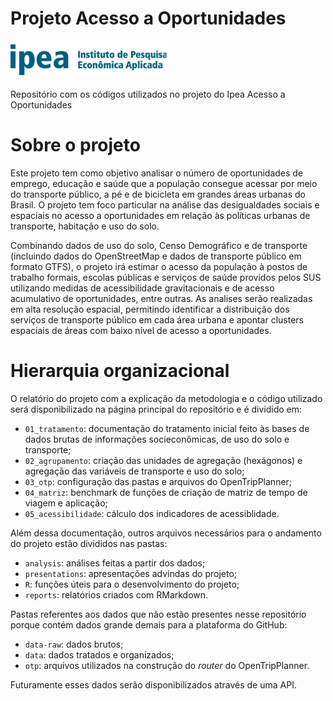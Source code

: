 
Projeto Acesso a Oportunidades
==============================

<img src="figure/ipea.jpg" alt="ipea" width="250">

Repositório com os códigos utilizados no projeto do Ipea Acesso a Oportunidades

Sobre o projeto
===============

Este projeto tem como objetivo analisar o número de oportunidades de emprego, educação e saúde que a população consegue acessar por meio do transporte público, a pé e de bicicleta em grandes áreas urbanas do Brasil. O projeto tem foco particular na análise das desigualdades sociais e espaciais no acesso a oportunidades em relação às políticas urbanas de transporte, habitação e uso do solo.

Combinando dados de uso do solo, Censo Demográfico e de transporte (incluindo dados do OpenStreetMap e dados de transporte público em formato GTFS), o projeto irá estimar o acesso da população à postos de trabalho formais, escolas públicas e serviços de saúde providos pelos SUS utilizando medidas de acessibilidade gravitacionais e de acesso acumulativo de oportunidades, entre outras. As analises serão realizadas em alta resolução espacial, permitindo identificar a distribuição dos serviços de transporte público em cada área urbana e apontar clusters espaciais de áreas com baixo nível de acesso a oportunidades.

Hierarquia organizacional
=========================

O relatório do projeto com a explicação da metodologia e o código utilizado será disponibilizado na página principal do repositório e é dividido em:

-   `01_tratamento`: documentação do tratamento inicial feito às bases de dados brutas de informações socieconômicas, de uso do solo e transporte;
-   `02_agrupamento`: criação das unidades de agregação (hexágonos) e agregação das variáveis de transporte e uso do solo;
-   `03_otp`: configuração das pastas e arquivos do OpenTripPlanner;
-   `04_matriz`: benchmark de funções de criação de matriz de tempo de viagem e aplicação;
-   `05_acessibilidade`: cálculo dos indicadores de acessiblidade.

Além dessa documentação, outros arquivos necessários para o andamento do projeto estão divididos nas pastas:

-   `analysis`: análises feitas a partir dos dados;
-   `presentations`: apresentações advindas do projeto;
-   `R`: funções úteis para o desenvolvimento do projeto;
-   `reports`: relatórios criados com RMarkdown.

Pastas referentes aos dados que não estão presentes nesse repositório porque contém dados grande demais para a plataforma do GitHub:

-   `data-raw`: dados brutos;
-   `data`: dados tratados e organizados;
-   `otp`: arquivos utilizados na construção do *router* do OpenTripPlanner.

Futuramente esses dados serão disponibilizados através de uma API.
